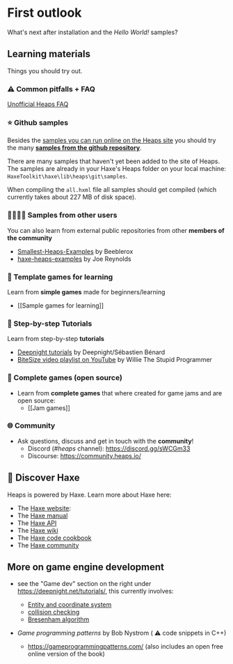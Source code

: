 # First outlook

What's next after installation and the *Hello World!* samples?

## Learning materials

Things you should try out.

### ⚠️ Common pitfalls + FAQ

[Unofficial Heaps FAQ](https://gist.github.com/Yanrishatum/ae3725a9e2b45e0766c065e573ed1f24#an-unofficial-heaps-faq)

### ⭐️ Github samples

Besides the [samples you can run online on the Heaps site](https://heaps.io/samples/) you should try the many [**samples from the github repository**](https://github.com/HeapsIO/heaps/#samples).

There are many samples that haven't yet been added to the site of Heaps. The samples are already in your Haxe's Heaps folder on your local machine: `HaxeToolkit\haxe\lib\heaps\git\samples`. 

When compiling the `all.hxml` file all samples should get compiled (which currently takes about 227 MB of disk space).

### 👩‍💻👨‍💻 Samples from other users

You can also learn from external public repositories from other **members of the community**
  - [Smallest-Heaps-Examples](https://github.com/Beeblerox/Simplest-Heaps-Examples) by Beeblerox
  - [haxe-heaps-examples](https://github.com/joereynolds/haxe-heaps-examples) by Joe Reynolds

### 🎈 Template games for learning

Learn from **simple games** made for beginners/learning
  - [[Sample games for learning]]

### 🐾 Step-by-step Tutorials

Learn from step-by-step **tutorials**
  - [Deepnight tutorials](https://deepnight.net/tutorials/) by Deepnight/Sébastien Bénard
  - [BiteSize video playlist on YouTube](https://www.youtube.com/playlist?list=PLT0YBWiI9UjE-yTXsQF8vy0t2qF5JT0-u) by Willie The Stupid Programmer

### 🏰 Complete games (open source)

- Learn from **complete games** that where created for game jams and are open source:
  - [[Jam games]]

### 🌐 Community

- Ask questions, discuss and get in touch with the **community**!
  - Discord (*#heaps* channel): https://discord.gg/sWCGm33
  - Discourse: https://community.heaps.io/

## 📒 Discover Haxe

Heaps is powered by Haxe. Learn more about Haxe here:
  - The [Haxe website](https://haxe.org/):
  - The [Haxe manual](https://haxe.org/manual/)
  - The [Haxe API](https://api.haxe.org/)
  - The [Haxe wiki](https://github.com/HaxeFoundation/haxe/wiki)
  - The [Haxe code cookbook](https://code.haxe.org/)
  - The [Haxe community](https://community.haxe.org/)

## More on game engine development

- see the "Game dev" section on the right under https://deepnight.net/tutorials/, this currently involves:
  - [Entity and coordinate system](https://deepnight.net/tutorial/a-simple-platformer-engine-part-1-basics/)
  - [collision checking](https://deepnight.net/tutorial/a-simple-platformer-engine-part-2-collisions/)
  - [Bresenham algorithm](https://deepnight.net/tutorial/bresenham-magic-raycasting-line-of-sight-pathfinding/)

- *Game programming patterns* by Bob Nystrom ( ⚠️ code snippets in C++)
  - https://gameprogrammingpatterns.com/ (also includes an open free online version of the book)

